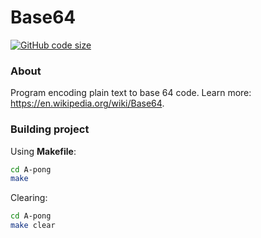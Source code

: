 # Base64
[![GitHub code size](https://img.shields.io/github/languages/code-size/0starzyk/Base64?style=flat)](https://github.com/0starzyk/Base64)
### About
Program encoding plain text to base 64 code. Learn more: https://en.wikipedia.org/wiki/Base64.
### Building project
Using **Makefile**:
```sh
cd A-pong
make
```
Clearing:
```sh
cd A-pong
make clear
```

